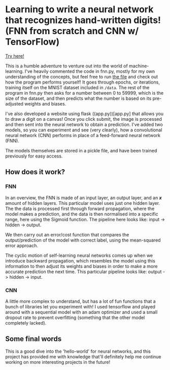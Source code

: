 # Learning to write a neural network that recognizes hand-written digits! (FNN from scratch and CNN w/ TensorFlow)

[Try here!](https://neural-network-demo.vercel.app)

This is a humble adventure to venture out into the world of machine-learning. I've heavily commented the code in fnn.py, mostly for my own understanding of the concepts, but feel free to run [the file](./fnn.py) and check out how the program performs yourself! It goes through epochs, or iterations, training itself on the MNIST dataset included in `/data`. The rest of the program in fnn.py then asks for a number between 0 to 59999, which is the size of the dataset, and then predicts what the number is based on its pre-adjusted weights and biases.

I've also developed a website using flask ((app.py))[app.py] that allows you to draw a digit on a canvas! Once you click submit, the image is processed and then sent into the neural network to obtain a prediction. I've added two models, so you can experiment and see (very clearly), how a convolutional neural network (CNN) performs in place of a feed-forward neural network (FNN).

The models themselves are stored in a pickle file, and have been trained previously for easy access.

## How does it work?

### FNN

In an overview, the FNN is made of an input layer, an output layer, and an ___x___ amount of hidden layers. This particular model uses just one hidden layer.
The the data is processed first through forward propagation, where the model makes a prediction, and the data is then normalised into a specific range, here using the Sigmoid function. The pipeline here looks like: input -> hidden -> output.

We then carry out an error/cost function that compares the output/prediction of the model with correct label, using the mean-squared error approach.

The cyclic motion of self-learning neural networks comes up when we introduce backward propagation, which resembles the model using this information to then adjust its weights and biases in order to make a more accurate prediction the next time. This particular pipeline looks like: output -> hidden -> input.

### CNN

A little more complex to understand, but has a lot of fun functions that a bunch of libraries let you experiment with! I used tensorflow and played around with a sequential model with an adam optimizer and used a small dropout rate to prevent overfitting (something that the other model completely lacked).

## Some final words

This is a good dive into the 'hello-world' for neural networks, and this project has provided me with knowledge that'll definitely help me continue working on more interesting projects in the future!
